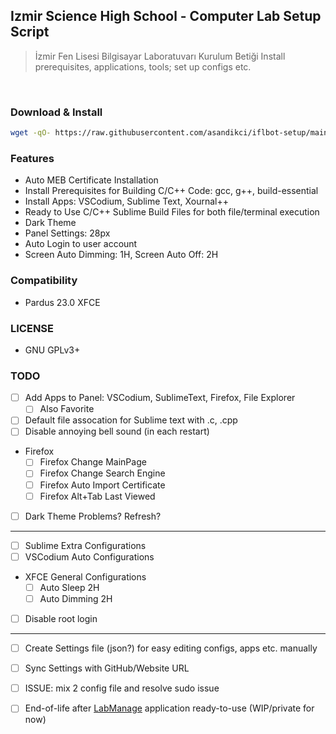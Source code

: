 ## Izmir Science High School - Computer Lab Setup Script
> İzmir Fen Lisesi Bilgisayar Laboratuvarı Kurulum Betiği
> Install prerequisites, applications, tools; set up configs etc.

<div class="meta_for_parser tablespecs" style="visibility:hidden">This is an Mirror, see original upstream in <a href="https://git.aliberksandikci.com.tr/ifl/iflbot-setup">Forgejo</a></div>

### Download & Install
```bash
wget -qO- https://raw.githubusercontent.com/asandikci/iflbot-setup/main/install.sh | bash <(cat) </dev/tty
```

### Features
- Auto MEB Certificate Installation
- Install Prerequisites for Building C/C++ Code: gcc, g++, build-essential
- Install Apps: VSCodium, Sublime Text, Xournal++
- Ready to Use C/C++ Sublime Build Files for both file/terminal execution
- Dark Theme
- Panel Settings: 28px
- Auto Login to user account
- Screen Auto Dimming: 1H, Screen Auto Off: 2H


### Compatibility
- Pardus 23.0 XFCE

### LICENSE
- GNU GPLv3+

### TODO
- [ ] Add Apps to Panel: VSCodium, SublimeText, Firefox, File Explorer
  - [ ] Also Favorite
- [ ] Default file assocation for Sublime text with .c, .cpp
- [ ] Disable annoying bell sound (in each restart)
- Firefox
  - [ ] Firefox Change MainPage
  - [ ] Firefox Change Search Engine
  - [ ] Firefox Auto Import Certificate
  - [ ] Firefox Alt+Tab Last Viewed
- [ ] Dark Theme Problems? Refresh?


---

- [ ] Sublime Extra Configurations
- [ ] VSCodium Auto Configurations
- XFCE General Configurations
  - [ ] Auto Sleep 2H
  - [ ] Auto Dimming 2H
- [ ] Disable root login

---
- [ ] Create Settings file (json?) for easy editing configs, apps etc. manually
- [ ] Sync Settings with GitHub/Website URL

- [ ] ISSUE: mix 2 config file and resolve sudo issue

- [ ] End-of-life after [LabManage](https://git.aliberksandikci.com.tr/asandikci/labmanage) application ready-to-use (WIP/private for now)
